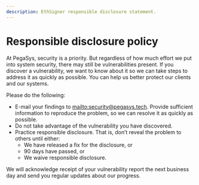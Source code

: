 ```yaml
---
description: EthSigner responsible disclosure statement.
---
```


# Responsible disclosure policy

At PegaSys, security is a priority. But regardless of how much effort we put into system security,
there may still be vulnerabilities present.
If you discover a vulnerability, we want to know about it so we can take steps to address it as
quickly as possible. You can help us better protect our clients and our systems.

Please do the following:

* E-mail your findings to <mailto:security@pegasys.tech>. Provide sufficient information to reproduce the
  problem, so we can resolve it as quickly as possible.
* Do not take advantage of the vulnerability you have discovered.
* Practice responsible disclosure. That is, don’t reveal the problem to others until either:
    * We have released a fix for the disclosure, or
    * 90 days have passed, or
    * We waive responsible disclosure.

We will acknowledge receipt of your vulnerability report the next business day and send you regular
updates about our progress.
